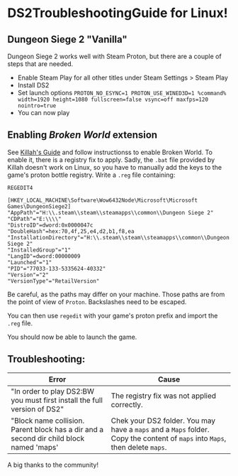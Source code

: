 # DS2TroubleshootingGuide for Linux!
## Dungeon Siege 2 "Vanilla"
Dungeon Siege 2 works well with Steam Proton, but there are a couple of steps that are needed.

 - Enable Steam Play for all other titles under Steam Settings > Steam Play
 - Install DS2
 - Set launch options `PROTON_NO_ESYNC=1 PROTON_USE_WINED3D=1 %command% width=1920 height=1080 fullscreen=false vsync=off maxfps=120 nointro=true`
 - You can now play
 
 ## Enabling *Broken World* extension
 
 See [Killah's Guide](https://steamcommunity.com/sharedfiles/filedetails/?id=1165078098) and follow instructionss to enable Broken World.
 To enable it, there is a registry fix to apply. Sadly, the `.bat` file provided by Killah doesn't work on Linux, so you have to manually add the keys to the game's proton bottle registry.
Write a `.reg` file containing:

```reg
REGEDIT4

[HKEY_LOCAL_MACHINE\Software\Wow6432Node\Microsoft\Microsoft Games\DungeonSiege2]
"AppPath"="H:\\.steam\\steam\\steamapps\\common\\Dungeon Siege 2"
"CDPath"="E:\\\\"
"DistroID"=dword:0x0000047c
"DoubleHash"=hex:70,4f,25,e4,d2,b1,f8,ea
"InstallationDirectory"="H:\\.steam\\steam\\steamapps\\common\\Dungeon Siege 2"
"InstalledGroup"="1"
"LangID"=dword:00000009
"Launched"="1"
"PID"="77033-133-5335624-40332"
"Version"="2"
"VersionType"="RetailVersion"

```

Be careful, as the paths may differ on your machine. Those paths are from the point of view of `Proton`. Backslashes need to be escaped. 

You can then use `regedit` with your game's proton prefix and import the `.reg` file.

You should now be able to launch the game. 

## Troubleshooting:

| Error | Cause|
|-------|------|
|"In order to play DS2:BW you must first install the full version of DS2"| The registry fix was not applied correctly. |
|"Block name collision. Parent block has a dir and a second dir child block named 'maps' | Chek your DS2 folder. You may have a `maps` and a `Maps` folder. Copy the content of `maps` into `Maps`, then delete `maps`.|



A big thanks to the community!
